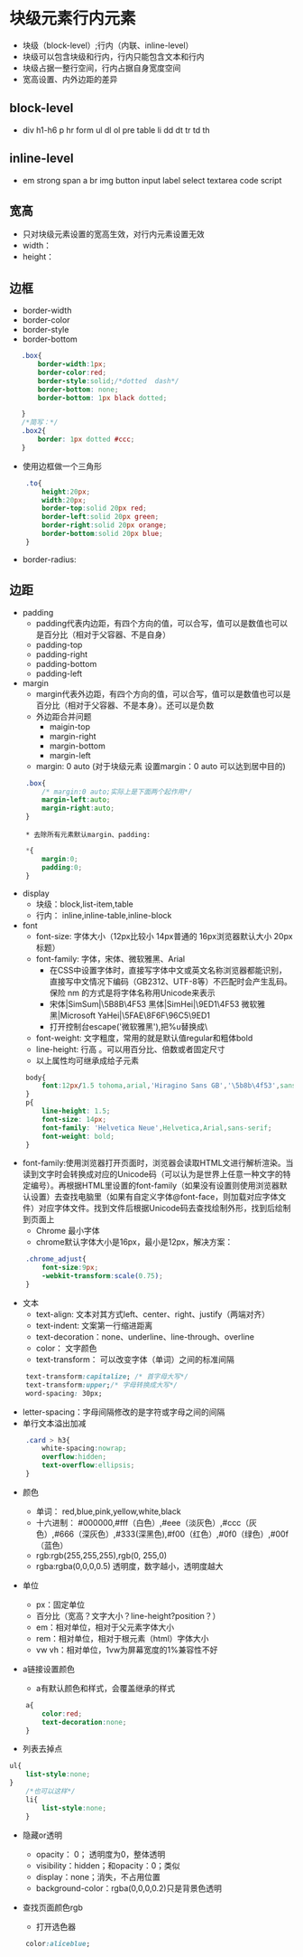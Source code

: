 # 块级元素行内元素
* 块级（block-level）;行内（内联、inline-level）
* 块级可以包含块级和行内，行内只能包含文本和行内
* 块级占据一整行空间，行内占据自身宽度空间
* 宽高设置、内外边距的差异
## block-level
* div h1-h6 p hr form ul dl ol pre table li dd dt tr td th
## inline-level
* em strong span a br img button input label select textarea code script
## 宽高
* 只对块级元素设置的宽高生效，对行内元素设置无效
* width：
* height：
## 边框
* border-width
* border-color
* border-style
* border-bottom
```css
   .box{
       border-width:1px;
       border-color:red;
       border-style:solid;/*dotted  dash*/
       border-bottom: none;
       border-bottom: 1px black dotted;

   }
   /*简写：*/
   .box2{
       border: 1px dotted #ccc;
   }

```
* 使用边框做一个三角形
```css
    .to{
        height:20px;
        width:20px;
        border-top:solid 20px red;
        border-left:solid 20px green;
        border-right:solid 20px orange;
        border-bottom:solid 20px blue;
    }
```
* border-radius:
## 边距
* padding
    * padding代表内边距，有四个方向的值，可以合写，值可以是数值也可以是百分比（相对于父容器、不是自身） 
    * padding-top
    * padding-right
    * padding-bottom
    * padding-left
* margin
    * margin代表外边距，有四个方向的值，可以合写，值可以是数值也可以是百分比（相对于父容器、不是本身）。还可以是负数
    * 外边距合并问题
        * maigin-top
        * margin-right
        * margin-bottom
        * margin-left
    * margin: 0 auto  (对于块级元素 设置margin：0 auto 可以达到居中目的)
```css
    .box{
        /* margin:0 auto;实际上是下面两个起作用*/
        margin-left:auto;
        margin-right:auto;
    }

```
        * 去除所有元素默认margin、padding:
```css
    *{
        margin:0;
        padding:0;
    }
```
* display
    * 块级：block,list-item,table
    * 行内： inline,inline-table,inline-block
* font
    * font-size: 字体大小（12px比较小  14px普通的 16px浏览器默认大小 20px标题）
    * font-family: 字体，宋体、微软雅黑、Arial
        *  在CSS中设置字体时，直接写字体中文或英文名称浏览器都能识别，直接写中文情况下编码（GB2312、UTF-8等）不匹配时会产生乱码。保险 nm  的方式是将字体名称用Unicode来表示
        * 宋体|SimSum|\5B8B\4F53 黑体|SimHei|\9ED1\4F53 微软雅黑|Microsoft YaHei|\5FAE\8F6F\96C5\9ED1
        * 打开控制台escape('微软雅黑'),把%u替换成\
    * font-weight: 文字粗度，常用的就是默认值regular和粗体bold
    * line-height: 行高 。可以用百分比、倍数或者固定尺寸
    * 以上属性均可继承成给子元素
```css
    body{
        font:12px/1.5 tohoma,arial,'Hiragino Sans GB','\5b8b\4f53',sans-serif;
    }
    p{
        line-height: 1.5;
        font-size: 14px;
        font-family: 'Helvetica Neue',Helvetica,Arial,sans-serif;
        font-weight: bold;
    }
```
* font-family:使用浏览器打开页面时，浏览器会读取HTML文进行解析渲染。当读到文字时会转换成对应的Unicode码（可以认为是世界上任意一种文字的特定编号）。再根据HTML里设置的font-family（如果没有设置则使用浏览器默认设置）去查找电脑里（如果有自定义字体@font-face，则加载对应字体文件）对应字体文件。找到文件后根据Unicode码去查找绘制外形，找到后绘制到页面上
    * Chrome 最小字体
    * chrome默认字体大小是16px，最小是12px，解决方案：
```css
    .chrome_adjust{
        font-size:9px;
        -webkit-transform:scale(0.75);
    }
```
* 文本
    * text-align: 文本对其方式left、center、right、justify（两端对齐）
    * text-indent: 文案第一行缩进距离
    * text-decoration：none、underline、line-through、overline
    * color： 文字颜色
    * text-transform： 可以改变字体（单词）之间的标准间隔   
```css
    text-transform:capitalize; /* 首字母大写*/
    text-transform:upper;/* 字母转换成大写*/
    word-spacing: 30px;
```
* letter-spacing：字母间隔修改的是字符或字母之间的间隔
* 单行文本溢出加减
```css
    .card > h3{
        white-spacing:nowrap;
        overflow:hidden;
        text-overflow:ellipsis;
    }
```
* 颜色
    *  单词： red,blue,pink,yellow,white,black
    *  十六进制： #000000,#fff（白色）,#eee（淡灰色）,#ccc（灰色）,#666（深灰色）,#333(深黑色),#f00（红色）,#0f0（绿色）,#00f（蓝色）
    *  rgb:rgb(255,255,255),rgb(0, 255,0)
    *  rgba:rgba(0,0,0,0.5) 透明度，数字越小，透明度越大

* 单位
    * px：固定单位
    * 百分比（宽高？文字大小？line-height?position？）
    * em：相对单位，相对于父元素字体大小
    * rem：相对单位，相对于根元素（html）字体大小
    * vw vh：相对单位，1vw为屏幕宽度的1%兼容性不好

* a链接设置颜色
    * a有默认颜色和样式，会覆盖继承的样式
```css
    a{
        color:red;
        text-decoration:none;
    }
```

* 列表去掉点
```css
ul{
    list-style:none;
}
    /*也可以这样*/
    li{
        list-style:none;
    }
```

* 隐藏or透明
    * opacity： 0； 透明度为0，整体透明
    * visibility：hidden；和opacity：0；类似
    * display：none；消失，不占用位置
    * background-color：rgba(0,0,0,0.2)只是背景色透明

* 查找页面颜色rgb
    * 打开选色器
```css
    color:aliceblue;
```